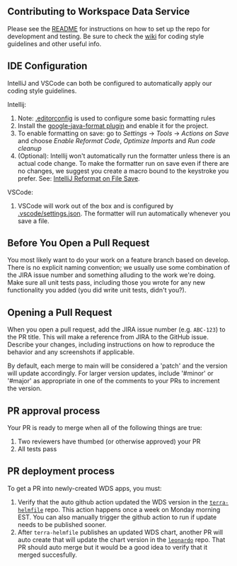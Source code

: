 ## Contributing to Workspace Data Service

Please see the [README](README.md) for instructions on how to set up the repo for development and testing.
Be sure to check the [wiki](https://github.com/DataBiosphere/terra-workspace-data-service/wiki) for coding style guidelines and other useful info.

## IDE Configuration

IntelliJ and VSCode can both be configured to automatically apply our coding style guidelines.

Intellij:
1. Note: [.editorconfig](.editorconfig) is used to configure some basic formatting rules
1. Install the [google-java-format plugin](https://plugins.jetbrains.com/plugin/8527-google-java-format) and enable it for the project.
1. To enable formatting on save: go to *Settings* -> *Tools* -> *Actions on Save* and choose _Enable Reformat Code_, _Optimize Imports_ and _Run code cleanup_
1. (Optional): Intellij won't automatically run the formatter unless there is an actual code change.  To make the formatter run on save even if there are no changes, we suggest you create a macro bound to the keystroke you prefer.  See: [IntelliJ Reformat on File Save](https://stackoverflow.com/questions/946993/intellij-reformat-on-file-save).

VSCode:
1. VSCode will work out of the box and is configured by [.vscode/settings.json](.vscode/settings.json).  The formatter will run automatically whenever you save a file.

## Before You Open a Pull Request

You most likely want to do your work on a feature branch based on develop. There is no explicit naming convention; we usually use some combination of the JIRA issue number and something alluding to the work we're doing.
Make sure all unit tests pass, including those you wrote for any new functionality you added (you did write unit tests, didn't you?).

## Opening a Pull Request

When you open a pull request, add the JIRA issue number (e.g. `ABC-123`) to the PR title. This will make a reference from JIRA to the GitHub issue. Describe your changes, including instructions on how to reproduce the behavior and any screenshots if applicable.

By default, each merge to main will be considered a 'patch' and the version will update accordingly.  For larger version updates, include '#minor' or '#major' as appropriate in one of the comments to your PRs to increment the version.

## PR approval process

Your PR is ready to merge when all of the following things are true:

1. Two reviewers have thumbed (or otherwise approved) your PR
2. All tests pass

## PR deployment process

To get a PR into newly-created WDS apps, you must:

1. Verify that the auto github action updated the WDS version in the [`terra-helmfile`](https://github.com/broadinstitute/terra-helmfile) repo. This action happens once a week on Monday morning EST. You can also manually trigger the github action to run if update needs to be published sooner.
2. After `terra-helmfile` publishes an updated WDS chart, another PR will auto create that will update the chart version in the [`leonardo`](https://github.com/DataBiosphere/leonardo) repo. That PR should auto merge but it would be a good idea to verify that it merged succesfully.

